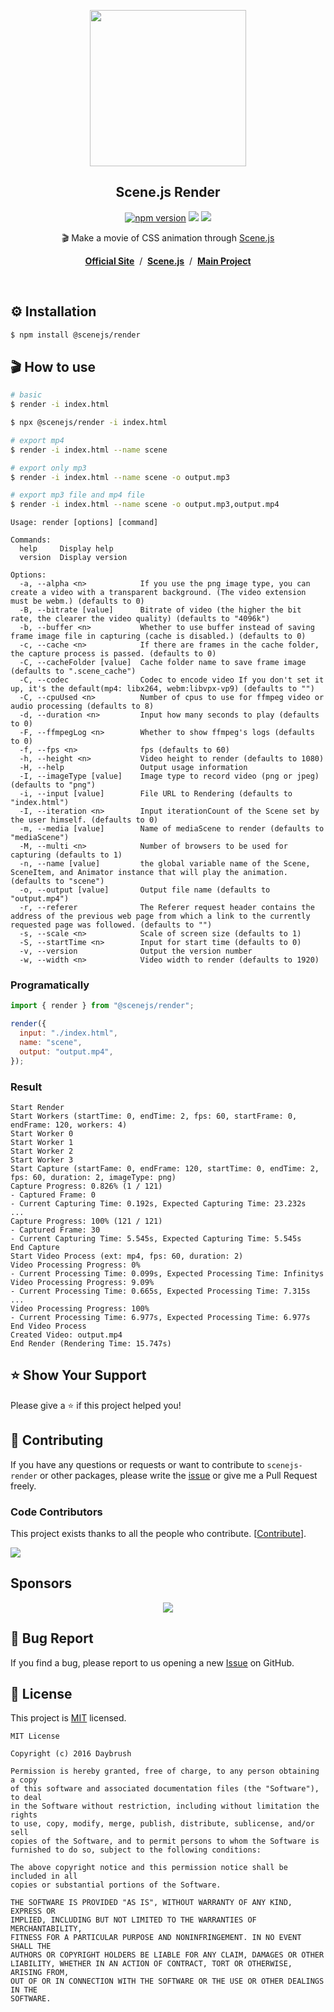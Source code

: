 
<p align="middle"><img src="https://daybrush.com/scenejs/images/clapperboard.png" width="250"/></p>
<h2 align="middle">Scene.js Render</h2>
<p align="middle">
<a href="https://www.npmjs.com/package/@scenejs/render" target="_blank"><img src="https://img.shields.io/npm/v/@scenejs/render.svg?style=flat-square&color=007acc&label=version" alt="npm version" /></a>
<img src="https://img.shields.io/badge/language-typescript-blue.svg?style=flat-square"/>
<a href="https://github.com/daybrush/scenejs/blob/master/LICENSE" target="_blank"><img src="https://img.shields.io/github/license/daybrush/scenejs.svg?style=flat-square&label=license&color=08CE5D"/></a>
</p>


<p align="middle">🎬 Make a movie of CSS animation through <a href="https://github.com/daybrush/scenejs">Scene.js</a></p>

<p align="middle"><a href="https://daybrush.com/scenejs"><strong>Official Site</strong></a> &nbsp;/&nbsp; <a href="https://github.com/daybrush/scenejs"><strong>Scene.js</strong></a> &nbsp;/&nbsp; <a href="https://github.com/daybrush/scena"><strong>Main Project</strong></a></p>
<br/>


## ⚙️ Installation

```bash
$ npm install @scenejs/render
```

## 🎬 How to use

```bash
# basic
$ render -i index.html
```
```bash
$ npx @scenejs/render -i index.html
```


```bash
# export mp4
$ render -i index.html --name scene

# export only mp3
$ render -i index.html --name scene -o output.mp3

# export mp3 file and mp4 file
$ render -i index.html --name scene -o output.mp3,output.mp4
```

```
Usage: render [options] [command]

Commands:
  help     Display help
  version  Display version

Options:
  -a, --alpha <n>            If you use the png image type, you can create a video with a transparent background. (The video extension must be webm.) (defaults to 0)
  -B, --bitrate [value]      Bitrate of video (the higher the bit rate, the clearer the video quality) (defaults to "4096k")
  -b, --buffer <n>           Whether to use buffer instead of saving frame image file in capturing (cache is disabled.) (defaults to 0)
  -c, --cache <n>            If there are frames in the cache folder, the capture process is passed. (defaults to 0)
  -C, --cacheFolder [value]  Cache folder name to save frame image (defaults to ".scene_cache")
  -C, --codec                Codec to encode video If you don't set it up, it's the default(mp4: libx264, webm:libvpx-vp9) (defaults to "")
  -C, --cpuUsed <n>          Number of cpus to use for ffmpeg video or audio processing (defaults to 8)
  -d, --duration <n>         Input how many seconds to play (defaults to 0)
  -F, --ffmpegLog <n>        Whether to show ffmpeg's logs (defaults to 0)
  -f, --fps <n>              fps (defaults to 60)
  -h, --height <n>           Video height to render (defaults to 1080)
  -H, --help                 Output usage information
  -I, --imageType [value]    Image type to record video (png or jpeg) (defaults to "png")
  -i, --input [value]        File URL to Rendering (defaults to "index.html")
  -I, --iteration <n>        Input iterationCount of the Scene set by the user himself. (defaults to 0)
  -m, --media [value]        Name of mediaScene to render (defaults to "mediaScene")
  -M, --multi <n>            Number of browsers to be used for capturing (defaults to 1)
  -n, --name [value]         the global variable name of the Scene, SceneItem, and Animator instance that will play the animation. (defaults to "scene")
  -o, --output [value]       Output file name (defaults to "output.mp4")
  -r, --referer              The Referer request header contains the address of the previous web page from which a link to the currently requested page was followed. (defaults to "")
  -s, --scale <n>            Scale of screen size (defaults to 1)
  -S, --startTime <n>        Input for start time (defaults to 0)
  -v, --version              Output the version number
  -w, --width <n>            Video width to render (defaults to 1920)
```

### Programatically
```js
import { render } from "@scenejs/render";

render({
  input: "./index.html",
  name: "scene",
  output: "output.mp4",
});
```


### Result
```
Start Render
Start Workers (startTime: 0, endTime: 2, fps: 60, startFrame: 0, endFrame: 120, workers: 4)
Start Worker 0
Start Worker 1
Start Worker 2
Start Worker 3
Start Capture (startFame: 0, endFrame: 120, startTime: 0, endTime: 2, fps: 60, duration: 2, imageType: png)
Capture Progress: 0.826% (1 / 121)
- Captured Frame: 0
- Current Capturing Time: 0.192s, Expected Capturing Time: 23.232s
...
Capture Progress: 100% (121 / 121)
- Captured Frame: 30
- Current Capturing Time: 5.545s, Expected Capturing Time: 5.545s
End Capture
Start Video Process (ext: mp4, fps: 60, duration: 2)
Video Processing Progress: 0%
- Current Processing Time: 0.099s, Expected Processing Time: Infinitys
Video Processing Progress: 9.09%
- Current Processing Time: 0.665s, Expected Processing Time: 7.315s
...
Video Processing Progress: 100%
- Current Processing Time: 6.977s, Expected Processing Time: 6.977s
End Video Process
Created Video: output.mp4
End Render (Rendering Time: 15.747s)
```


## ⭐️ Show Your Support
Please give a ⭐️ if this project helped you!


## 👏 Contributing

If you have any questions or requests or want to contribute to `scenejs-render` or other packages, please write the [issue](https://github.com/daybrush/scenejs-render/issues) or give me a Pull Request freely.


### Code Contributors

This project exists thanks to all the people who contribute. [[Contribute](CONTRIBUTING.md)].

<a href="https://github.com/daybrush/scenejs-render/graphs/contributors">
  <img src="https://contrib.rocks/image?repo=daybrush/scenejs-render" />
</a>


## Sponsors
<p align="center">
	<a href="https://daybrush.com/sponsors/sponsors.svg">
		<img src="https://daybrush.com/sponsors/sponsors.svg"/>
	</a>
</p>


## 🐞 Bug Report

If you find a bug, please report to us opening a new [Issue](https://github.com/daybrush/scenejs-render/issues) on GitHub.



## 📝 License

This project is [MIT](https://github.com/daybrush/scenejs-render/blob/master/LICENSE) licensed.

```
MIT License

Copyright (c) 2016 Daybrush

Permission is hereby granted, free of charge, to any person obtaining a copy
of this software and associated documentation files (the "Software"), to deal
in the Software without restriction, including without limitation the rights
to use, copy, modify, merge, publish, distribute, sublicense, and/or sell
copies of the Software, and to permit persons to whom the Software is
furnished to do so, subject to the following conditions:

The above copyright notice and this permission notice shall be included in all
copies or substantial portions of the Software.

THE SOFTWARE IS PROVIDED "AS IS", WITHOUT WARRANTY OF ANY KIND, EXPRESS OR
IMPLIED, INCLUDING BUT NOT LIMITED TO THE WARRANTIES OF MERCHANTABILITY,
FITNESS FOR A PARTICULAR PURPOSE AND NONINFRINGEMENT. IN NO EVENT SHALL THE
AUTHORS OR COPYRIGHT HOLDERS BE LIABLE FOR ANY CLAIM, DAMAGES OR OTHER
LIABILITY, WHETHER IN AN ACTION OF CONTRACT, TORT OR OTHERWISE, ARISING FROM,
OUT OF OR IN CONNECTION WITH THE SOFTWARE OR THE USE OR OTHER DEALINGS IN THE
SOFTWARE.
```
